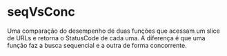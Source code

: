 # seqVsConc

Uma comparação do desempenho de duas funções que acessam um slice de URLs e retorna o StatusCode de cada uma. A diferença é que uma função faz a busca sequencial e a outra de forma concorrente.
